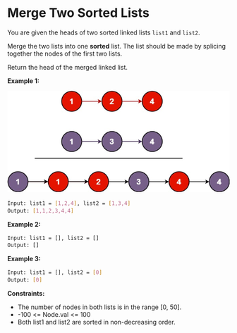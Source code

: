 # Merge Two Sorted Lists

You are given the heads of two sorted linked lists `list1` and `list2`.

Merge the two lists into one **sorted** list. The list should be made by splicing together the nodes of the first two lists.

Return the head of the merged linked list.

**Example 1:**

![merge_ex1](merge_ex1.jpg)

```bash
Input: list1 = [1,2,4], list2 = [1,3,4]
Output: [1,1,2,3,4,4]
```

**Example 2:**

```bash
Input: list1 = [], list2 = []
Output: []
```

**Example 3:**

```bash
Input: list1 = [], list2 = [0]
Output: [0]
```

**Constraints:**

- The number of nodes in both lists is in the range [0, 50].
- -100 <= Node.val <= 100
- Both list1 and list2 are sorted in non-decreasing order.
